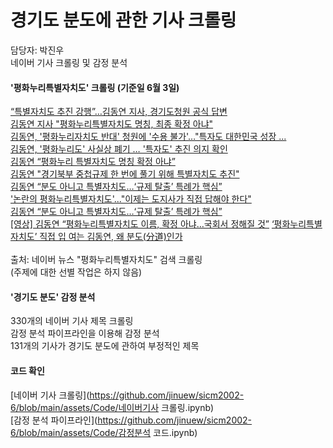 # 경기도 분도에 관한 기사 크롤링

담당자: 박진우<br>
네이버 기사 크롤링 및 감정 분석<br>

#### '평화누리특별자치도' 크롤링 (기준일 6월 3일)
[“특별자치도 추진 강행”…김동연 지사, 경기도청원 공식 답변](https://www.news1.kr/articles/5434859)<br> 
[김동연 지사 "평화누리특별자치도 명칭, 최종 확정 아냐"](https://www.newsis.com/view/?id=NISX20240529_0002753802&cID=14001&pID=14000)<br>
[김동연, '평화누리자치도 반대' 청원에 '수용 불가'…"특자도 대한민국 성장 ...](http://news.tf.co.kr/read/national/2103361.htm)<br>
[김동연, '평화누리도' 사실상 폐기 … '특자도' 추진 의지 확인](https://gg.newdaily.co.kr/site/data/html/2024/06/03/2024060300008.html)<br>
[김동연 “평화누리 특별자치도 명칭 확정 아냐”](https://www.hankookilbo.com/News/Read/A2024053009170005040?did=NA)<br>
[김동연 "경기북부 중첩규제 한 번에 풀기 위해 특별자치도 추진"](https://www.yna.co.kr/view/AKR20240530000600060?input=1195m)<br>
[김동연 “분도 아니고 특별자치도…‘규제 탈출’ 특례가 핵심”](https://www.yna.co.kr/view/AKR20240530000600060?input=1195m)<br>
['논란의 평화누리특별자치도'..."이제는 도지사가 직접 답해야 한다"](https://www.kgnews.co.kr/news/article.html?no=795744)<br>
[김동연 “분도 아니고 특별자치도…‘규제 탈출’ 특례가 핵심”](https://www.kgnews.co.kr/news/article.html?no=795744)<br>
[[영상] 김동연 “평화누리특별자치도 이름, 확정 아냐…국회서 정해질 것”](https://www.kyeonggi.com/article/20240529580387<br>)
[‘평화누리특별자치도’ 직접 입 여는 김동연, 왜 분도(分道)인가](http://www.edaily.co.kr/news/newspath.asp?newsid=02781446638893840)<br>
<br>
출처: 네이버 뉴스 "평화누리특별자치도" 검색 크롤링<br>
(주제에 대한 선별 작업은 하지 않음)

#### '경기도 분도' 감정 분석
330개의 네이버 기사 제목 크롤링<br>
감정 분석 파이프라인을 이용해 감정 분석<br>
131개의 기사가 경기도 분도에 관하여 부정적인 제목<br>


#### 코드 확인
[네이버 기사 크롤링](https://github.com/jinuew/sicm2002-6/blob/main/assets/Code/네이버기사 크롤링.ipynb)<br>
[감정 분석 파이프라인](https://github.com/jinuew/sicm2002-6/blob/main/assets/Code/감정분석 코드.ipynb)
